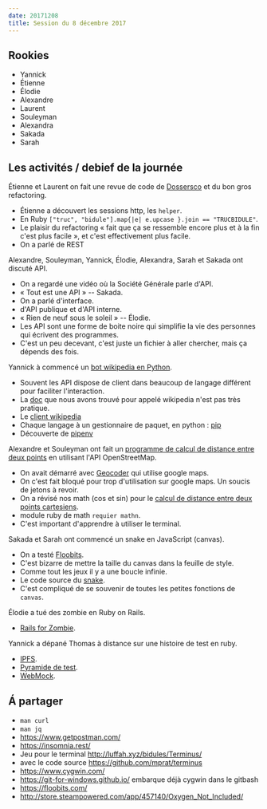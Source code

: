 ```yaml
---
date: 20171208
title: Session du 8 décembre 2017
---
```


## Rookies

- Yannick
- Étienne
- Élodie
- Alexandre
- Laurent
- Souleyman
- Alexandra
- Sakada
- Sarah


## Les activités / debief de la journée

Étienne et Laurent on fait une revue de code de [Dossersco](https://github.com/sgmap/dossiersco) et du bon gros refactoring.
- Étienne a découvert les sessions http, les `helper`.
- En Ruby `["truc", "bidule"].map{|e| e.upcase }.join == "TRUCBIDULE"`.
- Le plaisir du refactoring « fait que ça se ressemble encore plus et à la fin c'est plus facile », et c'est effectivement plus facile.
- On a parlé de REST

Alexandre, Souleyman, Yannick, Élodie, Alexandra, Sarah et Sakada ont discuté API.
- On a regardé une vidéo où la Société Générale parle d'API.
- « Tout est une API » -- Sakada.
- On a parlé d'interface.
- d'API publique et d'API interne.
- « Rien de neuf sous le soleil » -- Élodie.
- Les API sont une forme de boite noire qui simplifie la vie des personnes qui écrivent des programmes.
- C'est un peu decevant, c'est juste un fichier à aller chercher, mais ça dépends des fois.

Yannick à commencé un [bot wikipedia en Python](https://github.com/Rookie-Club/bots/tree/8f2caabeb17cd395992c21558ebd3bdd082b56d1).
- Souvent les API dispose de client dans beaucoup de langage différent pour faciliter l'interaction.
- La [doc](https://www.mediawiki.org/api/rest_v1/) que nous avons trouvé pour appelé wikipedia n'est pas très pratique.
- Le [client wikipedia](https://pypi.python.org/pypi/wikipedia)
- Chaque langage à un gestionnaire de paquet, en python : [pip](://pypi.python.org/pypi/pip/)
- Découverte de [pipenv](https://docs.pipenv.org/)

Alexandre et Souleyman ont fait un [programme de calcul de distance entre deux points](https://github.com/Rookie-Club/bots/tree/67de540041337e3b52b70766cc340231baacf9e1/Botdistance) en utilisant l'API OpenStreetMap.
- On avait démarré avec [Geocoder](http://www.rubygeocoder.com/) qui utilise google maps.
- On c'est fait bloqué pour trop d'utilisation sur google maps. Un soucis de jetons à revoir.
- On a révisé nos math (cos et sin) pour le [calcul de distance entre deux points cartesiens](https://fr.wikipedia.org/wiki/Distance_entre_deux_points_sur_le_plan_cart%C3%A9sien).
- module ruby de math `requier mathn`.
- C'est important d'apprendre à utiliser le terminal.

Sakada et Sarah ont commencé un snake en JavaScript (canvas).
- On a testé [Floobits](https://floobits.com/).
- C'est bizarre de mettre la taille du canvas dans la feuille de style.
- Comme tout les jeux il y a une boucle infinie.
- Le code source du [snake](https://github.com/PetitPandaRoux/snake).
- C'est compliqué de se souvenir de toutes les petites fonctions de `canvas`.

Élodie a tué des zombie en Ruby on Rails.
- [Rails for Zombie](http://railsforzombies.org/).

Yannick a dépané Thomas à distance sur une histoire de test en ruby.
- [IPFS](https://ipfs.io/).
- [Pyramide de test](https://martinfowler.com/bliki/TestPyramid.html).
- [WebMock](https://github.com/bblimke/webmock).

## Á partager

- `man curl`
- `man jq`
- https://www.getpostman.com/
- https://insomnia.rest/
- Jeu pour le terminal http://luffah.xyz/bidules/Terminus/
- avec le code source https://github.com/mprat/terminus
- https://www.cygwin.com/
- https://git-for-windows.github.io/ embarque déjà cygwin dans le gitbash
- https://floobits.com/
- http://store.steampowered.com/app/457140/Oxygen_Not_Included/
